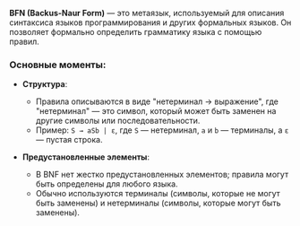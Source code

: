**BFN (Backus-Naur Form)** — это метаязык, используемый для описания синтаксиса языков программирования и других формальных языков. Он позволяет формально определить грамматику языка с помощью правил.
### Основные моменты:

- **Структура**:
    
    - Правила описываются в виде "нетерминал → выражение", где "нетерминал" — это символ, который может быть заменен на другие символы или последовательности.
    - Пример: `S → aSb | ε`, где `S` — нетерминал, `a` и `b` — терминалы, а `ε` — пустая строка.
- **Предустановленные элементы**:
    
    - В BNF нет жестко предустановленных элементов; правила могут быть определены для любого языка.
    - Обычно используются терминалы (символы, которые не могут быть заменены) и нетерминалы (символы, которые могут быть заменены).